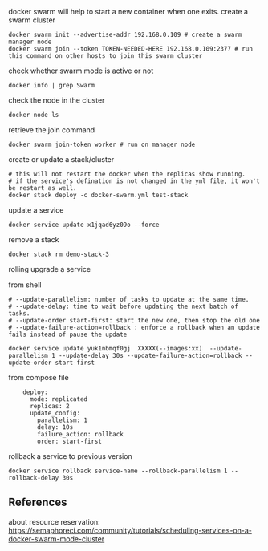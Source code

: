 
docker swarm will help to start a new container when one exits.
create a swarm cluster

```shell
docker swarm init --advertise-addr 192.168.0.109 # create a swarm manager node
docker swarm join --token TOKEN-NEEDED-HERE 192.168.0.109:2377 # run this command on other hosts to join this swarm cluster
```

check whether swarm mode is active or not

``` shell
docker info | grep Swarm
```

check the node in the cluster

``` shell
docker node ls
```

retrieve the join command

``` shell
docker swarm join-token worker # run on manager node
```

create or update a stack/cluster

```
# this will not restart the docker when the replicas show running.
# if the service's defination is not changed in the yml file, it won't be restart as well.
docker stack deploy -c docker-swarm.yml test-stack 
```

update a service 

```shell
docker service update x1jqad6yz09o --force
```

remove a stack

```
docker stack rm demo-stack-3
```

rolling upgrade a service

from shell
``` shell
# --update-parallelism: number of tasks to update at the same time.
# --update-delay: time to wait before updating the next batch of tasks.
# --update-order start-first: start the new one, then stop the old one
# --update-failure-action=rollback : enforce a rollback when an update fails instead of pause the update

docker service update yuk1nbmqf0gj  XXXXX(--images:xx)  --update-parallelism 1 --update-delay 30s --update-failure-action=rollback --update-order start-first

```
from compose file

```
    deploy:
      mode: replicated
      replicas: 2
      update_config:
        parallelism: 1
        delay: 10s
        failure_action: rollback
        order: start-first
```


rollback a service to previous version

```
docker service rollback service-name --rollback-parallelism 1 --rollback-delay 30s
```


## References

about resource reservation: https://semaphoreci.com/community/tutorials/scheduling-services-on-a-docker-swarm-mode-cluster